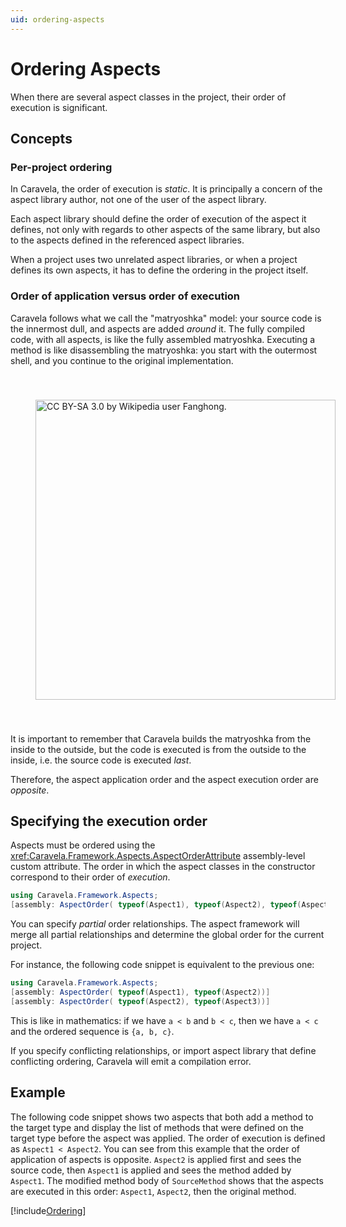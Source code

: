 ```yaml
---
uid: ordering-aspects
---
```


# Ordering Aspects

When there are several aspect classes in the project, their order of execution is significant.

## Concepts

### Per-project ordering

In Caravela, the order of execution is _static_. It is principally a concern of the aspect library author, not one of the user of the aspect library.

Each aspect library should define the order of execution of the aspect it defines, not only with regards to other aspects of the same library, but also to the aspects defined in the referenced aspect libraries.

When a project uses two unrelated aspect libraries, or when a project defines its own aspects, it has to define the ordering in the project itself.

### Order of application versus order of execution

Caravela follows what we call the "matryoshka" model: your source code is the innermost dull, and aspects are added _around_ it. The fully compiled code, with all aspects, is like the fully assembled matryoshka. Executing a method is like disassembling the matryoshka: you start with the outermost shell, and you continue to the original implementation.

<img src="https://upload.wikimedia.org/wikipedia/commons/4/40/Matryoshka_transparent.png" width="480px" style="padding: 40px" title="CC BY-SA 3.0 by Wikipedia user Fanghong.">

It is important to remember that Caravela builds the matryoshka from the inside to the outside, but the code is executed is from the outside to the inside, i.e. the source code is executed _last_.

Therefore, the aspect application order and the aspect execution order are _opposite_.

## Specifying the execution order

Aspects must be ordered using the <xref:Caravela.Framework.Aspects.AspectOrderAttribute> assembly-level custom attribute. The order in which the aspect classes in the constructor correspond to their order of _execution_.

```cs
using Caravela.Framework.Aspects;
[assembly: AspectOrder( typeof(Aspect1), typeof(Aspect2), typeof(Aspect3))]
```

You can specify _partial_ order relationships. The aspect framework will merge all partial relationships and determine the global order for the current project. 

For instance, the following code snippet is equivalent to the previous one:

```cs
using Caravela.Framework.Aspects;
[assembly: AspectOrder( typeof(Aspect1), typeof(Aspect2))]
[assembly: AspectOrder( typeof(Aspect2), typeof(Aspect3))]
```

This is like in mathematics: if we have `a < b` and `b < c`, then we have `a < c` and the ordered sequence is `{a, b, c}`. 

If you specify conflicting relationships, or import aspect library that define conflicting ordering, Caravela will emit a compilation error.

## Example

The following code snippet shows two aspects that both add a method to the target type and display the list of methods that were defined on the target type before the aspect was applied. The order of execution is defined as `Aspect1 < Aspect2`. You can see from this example that the order of application of aspects is opposite. `Aspect2` is applied first and sees the source code, then `Aspect1` is applied and sees the method added by `Aspect1`. The modified method body of `SourceMethod` shows that the aspects are executed in this order: `Aspect1`, `Aspect2`, then the original method.

[!include[Ordering](../../code/Caravela.Documentation.SampleCode.AspectFramework/Ordering.cs?sample)]

